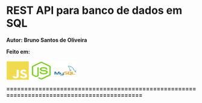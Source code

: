 # REST API para banco de dados em SQL
<div>
  <b>Autor:<b> Bruno Santos de Oliveira<p>
<div>
  <b>Feito em:<b>
<div style="display: inline_block"><br>
    <img align="center" alt="Bruno-Js" height="50" width="60" src="https://raw.githubusercontent.com/devicons/devicon/master/icons/javascript/javascript-plain.svg">
    <img align="center" alt="Bruno-Nodejs" height="50" width="60" src="https://raw.githubusercontent.com/devicons/devicon/master/icons/nodejs/nodejs-plain.svg">
    <img align="center" alt="Bruno-mySQL" height="50" width="60" src="https://raw.githubusercontent.com/devicons/devicon/master/icons/mysql/mysql-original-wordmark.svg">
</div><div>
</div>
<p>
<p>
===========================================================================================<p>
</div>
